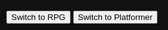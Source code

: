 ```yaml
---
layout: base
title: Adventure Game
permalink: /gamify/adventureGame
---
```


<style>
  /* Ensure the game canvas fills the screen properly */
  html, body {
    margin: 0;
    padding: 0;
    height: 100%;
    overflow: hidden;
    background: #000; /* black background for better contrast */
  }

  #gameContainer {
    position: fixed;
    top: 0;
    left: 0;
    width: 100%;
    height: 100%;
  }

  #gameCanvas {
    display: block;
    width: 100%;
    height: 100%;
    background: #111; /* fallback background */
  }

  /* Optional: style for dropdown and conversation panel */
  .promptDropDown {
    position: absolute;
    top: 10px;
    left: 10px;
  }
</style>

<div id="gameContainer">
  <div id="promptDropDown" class="promptDropDown" style="z-index: 9999"></div>
  <canvas id="gameCanvas"></canvas>
</div>

<div id="conversationPanel" style="display: none; position: absolute; top: 20%; left: 20%; width: 60%; background: rgba(0, 0, 0, 0.8); color: white; padding: 20px; border-radius: 10px;">
  <p id="conversationQuestion"></p>
  <div id="conversationAnswers"></div>
</div>

<div style="position: fixed; bottom: 10px; left: 10px; z-index: 10000;">
  <button id="switchToRPG">Switch to RPG</button>
  <button id="switchToPlatformer">Switch to Platformer</button>
</div>

<script type="module">
  document.addEventListener('DOMContentLoaded', () => {
    const canvas = document.getElementById('gameCanvas');
    if (!canvas) {
      console.error('No canvas found!');
      return;
    }

    import('{{site.baseurl}}/assets/js/adventureGame/GameControl.js')
      .then(({ default: GameControl }) => {
        window.gameControl = new GameControl("{{site.baseurl}}");
        window.gameControl.start();

        // Global function to start the platformer
        window.startPlatformerLevel = function(levelClasses) {
          if (!window.gameControl) {
            console.error('GameControl is not initialized yet.');
            return;
          }
          window.gameControl.platformerLevels = levelClasses;
          window.gameControl.isPlatformerActive = true;
          window.gameControl.currentLevelIndex = 0;
          window.gameControl.transitionToLevel();
        };

        // Button handlers
        const btnRPG = document.getElementById('switchToRPG');
        const btnPlatformer = document.getElementById('switchToPlatformer');

        if (btnRPG && btnPlatformer) {
          btnRPG.addEventListener('click', () => {
            window.gameControl.switchToRPG();
          });
          btnPlatformer.addEventListener('click', () => {
            window.gameControl.switchToPlatformer();
          });
        }

        // Custom events
        window.addEventListener('loadPlatformer', () => {
          window.gameControl.switchToPlatformer();
        });
        window.addEventListener('loadRPG', () => {
          window.gameControl.switchToRPG();
        });
      })
      .catch(err => {
        console.error('Failed to load GameControl.js:', err);
      });
  });
</script>
